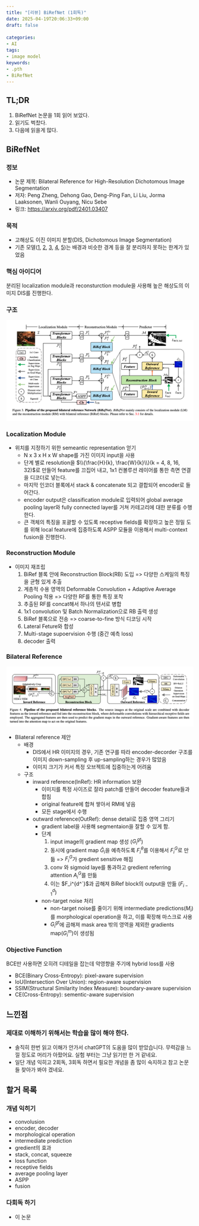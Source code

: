 ```yaml
---
title: "[리뷰] BiRefNet (1회독)"
date: 2025-04-19T20:06:33+09:00
draft: false

categories:
- AI
tags:
- image model
keywords:
- .pth
- BiRefNet
---
```


## TL;DR

1. BiRefNet 논문을 1회 읽어 보았다.
1. 읽기도 벅찼다.
1. 다음에 읽을게 많다.

## BiRefNet
### 정보
- 논문 제목: Bilateral Reference for High-Resolution Dichotomous Image Segmentation
- 저자: Peng Zheng, Dehong Gao, Deng-Ping Fan, Li Liu, Jorma Laaksonen, Wanli Ouyang, Nicu Sebe
- 링크: https://arxiv.org/pdf/2401.03407

### 목적
- 고해상도 이진 이미지 분할(DIS, Dichotomous Image Segmentation)
- 기존 모델([1], [2], [3], [4], [5])는 배경과 비슷한 경계 등을 잘 분리하지 못하는 한계가 있었음

### 핵심 아이디어
분리된 localization module과 reconsturction module을 사용해 높은 해상도의 이미지 DIS를 진행한다.

### 구조
![BiRefNet구조](/images/birefnet구조.png)

### Localization Module
- 위치를 지정하기 위한 semeantic representation 얻기
    - N x 3 x H x W shape를 가진 이미지 input을 사용
    - 단계 별로 resolution을 $\\{\frac{H}{k}, \frac{W}{k}\\}(k = 4, 8, 16, 32)$로 만들어 feature를 끄집어 내고, 1x1 컨볼루션 레이어를 통한 측면 연결을 디코더로 넣는다.
    - 마지막 인코더 블록에서 stack & concatenate 되고 결합되어 encoder로 들어간다.
    - encoder output은 classification module로 입력되어 global average pooling layer와 fully connected layer를 거쳐 카테고리에 대한 분류를 수행한다.
    - 큰 객체의 특징을 포괄할 수 있도록 receptive fields를 확장하고 높은 정밀 도를 위해 local feature에 집중하도록 ASPP 모듈을 이용해서 multi-context fusion을 진행한다.    

### Reconstruction Module
- 이미지 재조립
    1. BiRef 블록 안에 Reconstruction Block(RB) 도입 => 다양한 스케일의 특징을 균형 있게 추출
    1. 계층적 수용 영역의 Deformable Convolution + Adaptive Average Pooling 적용 => 다양한 RF를 통한 특징 포착
    1. 추출된 RF를 concat해서 하나의 텐서로 병합
    1. 1x1 convolution 및 Batch Normalization으로 RB 출력 생성
    1. BiRef 블록으로 전송 => coarse-to-fine 방식 디코딩 시작
    1. Lateral Feture와 합성
    1. Multi-stage supoervision 수행 (중간 예측 loss)
    1. decoder 출력
### Bilateral Reference
![Biliateral Reference](/images/BilateralReference.png)
- Bliateral reference 제안
    - 배경
        - DIS에서 HR 이미지의 경우, 기존 연구를 따라 encoder-decorder 구조를 이미지 down-sampling 후 up-sampling하는 경우가 많았음
        - 이미지 크기가 커서 특정 오브젝트에 집중하는게 어려움
    - 구조
        - inward reference(InRef): HR information 보완
            - 이미지를 특정 사이즈로 잘라 patch를 만들어 decoder feature들과 합침
            - original feature에 합쳐 쌓아서 RM에 넣음
            - 모든 stage에서 수행
        - outward reference(OutRef): dense detail로 집중 영역 그리기
            - gradient label을 사용해 segmentaion을 잘할 수 있게 함.
            - 단계
                1. input image의 gradient map 생성 ($G_i^{gt}$)
                2. 동시에 gradient map $\hat{G}_i$을 예측하도록 $F_i^\theta$를 이용해서 $F_i^G$로 만듦 => $F_i^G$가 gredient sensitive 해짐
                3. conv 와 sigmoid laye를 통과하고 gredient referring attention $A_i^G$를 만듦
                4. 이는 $F_i^{d^`}$과 곱해져 BiRef block의 output을 만듦 ($F_{i-1}^d$)
            - non-target noise 처리
                - non-target noise를 줄이기 위해 intermediate predictions($M_i$)를 morphological operation을 하고, 이를 확장해 마스크로 사용
                - $G_i^{gt}$에 곱해져 mask area 밖의 영역을 제외한 gradients map($G_i^m$)이 생성됨
### Objective Function
BCE만 사용하면 오히려 디테일을 잡는데 악영향을 주기에 hybrid loss를 사용
- BCE(Binary Cross-Entropy): pixel-aware supervision
- IoU(Intersection Over Union): region-aware supervision
- SSIM(Structural Similarity Index Measure): boundary-aware supervision
- CE(Cross-Entropy): sementic-aware supervision

## 느낀점
### 제대로 이해하기 위해서는 학습을 많이 해야 한다.
- 솔직히 한번 읽고 이해가 안가서 chatGPT의 도움을 많이 받았습니다. 무력감을 느낄 정도로 머리가 아팠어요. 실험 부터는 그냥 읽기만 한 거 같네요.
- 일단 개념 익히고 2회독, 3회독 하면서 필요한 개념을 좀 많이 숙지하고 참고 논문들 찾아가 봐야 겠네요.

## 할거 목록
### 개념 익히기
- convolusion
- encoder, decoder
- morphological operation
- intermediate prediction
- gredient의 효과
- stack, concat, squeeze
- loss function
- receptive fields
- average pooling layer
- ASPP
- fusion 

### 다회독 하기
- 이 논문




[1]: https://arxiv.org/abs/2111.14482 (High Quality Segmentation for Ultra High-resolution Images)
[2]: https://ieeexplore.ieee.org/document/4767837 (A Pyramid-Based Approach to Segmentation Applied to Region Matching)
[3]: https://arxiv.org/abs/1704.08545 (ICNet for Real-Time Semantic Segmentation on High-Resolution Images)
[4]: https://arxiv.org/abs/2209.09475 (Revisiting Image Pyramid Structure for High Resolution Salient Object Detection)
[5]: https://www.ijcai.org/proceedings/2023/0124.pdf (Locate, Refine and Restore: A Progressive Enhancement Network for Camouflaged Object Detection)